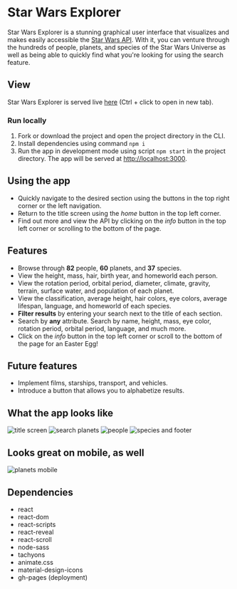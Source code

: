 # Star Wars Explorer

Star Wars Explorer is a stunning graphical user interface that visualizes and makes easily accessible the [Star Wars API](https://github.com/phalt/swapi). With it, you can venture through the hundreds of people, planets, and species of the Star Wars Universe as well as being able to quickly find what you're looking for using the search feature.

## View

Star Wars Explorer is served live [here](https://chrisstraub.com/star-wars-explorer/) (Ctrl + click to open in new tab).

### Run locally

1. Fork or download the project and open the project directory in the CLI.
2. Install dependencies using command `npm i`
3. Run the app in development mode using script `npm start` in the project directory. The app will be served at [http://localhost:3000](http://localhost:3000).

## Using the app

- Quickly navigate to the desired section using the buttons in the top right corner or the left navigation.
- Return to the title screen using the _home_ button in the top left corner.
- Find out more and view the API by clicking on the _info_ button in the top left corner or scrolling to the bottom of the page.

## Features

- Browse through **82** people, **60** planets, and **37** species.
- View the height, mass, hair, birth year, and homeworld each person.
- View the rotation period, orbital period, diameter, climate, gravity, terrain, surface water, and population of each planet.
- View the classification, average height, hair colors, eye colors, average lifespan, language, and homeworld of each species.
- **Filter results** by entering your search next to the title of each section.
- Search by **any** attribute. Search by name, height, mass, eye color, rotation period, orbital period, language, and much more.
- Click on the _info_ button in the top left corner or scroll to the bottom of the page for an Easter Egg!

## Future features

- Implement films, starships, transport, and vehicles.
- Introduce a button that allows you to alphabetize results.

## What the app looks like

![title screen](https://github.com/christopherstraub/star-wars-explorer/blob/master/screenshots/title-screen.PNG?raw=true)
![search planets](https://github.com/christopherstraub/star-wars-explorer/blob/master/screenshots/planets-search.PNG?raw=true)
![people](https://github.com/christopherstraub/star-wars-explorer/blob/master/screenshots/people.PNG?raw=true)
![species and footer](https://github.com/christopherstraub/star-wars-explorer/blob/master/screenshots/species-footer.PNG?raw=true)

## Looks great on mobile, as well

![planets mobile](https://github.com/christopherstraub/star-wars-explorer/blob/master/screenshots/planets-mobile.png?raw=true)

## Dependencies

- react
- react-dom
- react-scripts
- react-reveal
- react-scroll
- node-sass
- tachyons
- animate.css
- material-design-icons
- gh-pages (deployment)
